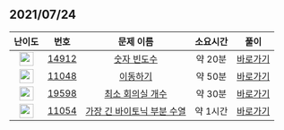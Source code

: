 ## 2021/07/24
| 난이도 | 번호 | 문제 이름 | 소요시간 | 풀이 
|:------:|:----:|:---------:|:------:|:------:|
| <img height="25px" width="25px" src="https://static.solved.ac/tier_small/6.svg"/> | [14912](https://www.acmicpc.net/problem/14912) | [숫자 빈도수](https://www.acmicpc.net/problem/14912) | 약 20분 | [바로가기](https://github.com/MinsangKong/DailyProblem/blob/main/07-24/1-1.py)| 
| <img height="25px" width="25px" src="https://static.solved.ac/tier_small/10.svg"/> | [11048](https://www.acmicpc.net/problem/11048) | [이동하기](https://www.acmicpc.net/problem/11048) | 약 50분 | [바로가기](https://github.com/MinsangKong/DailyProblem/blob/main/07-24/2-3.py)|
| <img height="25px" width="25px" src="https://static.solved.ac/tier_small/11.svg"/> | [19598](https://www.acmicpc.net/problem/19598) | [최소 회의실 개수](https://www.acmicpc.net/problem/19598) | 약 30분 | [바로가기](https://github.com/MinsangKong/DailyProblem/blob/main/07-24/3-1.py)| 
| <img height="25px" width="25px" src="https://static.solved.ac/tier_small/13.svg"/> | [11054](https://www.acmicpc.net/problem/11054) | [가장 긴 바이토닉 부분 수열](https://www.acmicpc.net/problem/11054) | 약 1시간 | [바로가기](https://github.com/MinsangKong/DailyProblem/blob/main/07-24/4-1.py)|